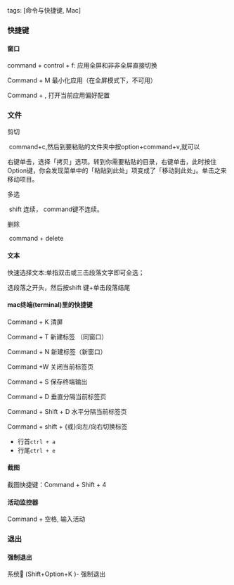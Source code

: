 tags: [命令与快捷键, Mac]

### 快捷键

#### 窗口

command + control + f: 应用全屏和非非全屏直接切换



Command + M 最小化应用（在全屏模式下，不可用）

Command + , 打开当前应用偏好配置



### 文件

剪切 

​	command+c,然后到要粘贴的文件夹中按option+command+v,就可以

​	右键单击，选择「拷贝」选项。转到你需要粘贴的目录，右键单击，此时按住Option键，你会发现菜单中的「粘贴到此处」项变成了「移动到此处」。单击之来移动项目。

多选

​	shift 连续， command键不连续。

删除

​	command +  delete



#### 文本

快速选择文本:单指双击或三击段落文字即可全选；

选段落之开头，然后按shift 键+单击段落结尾



#### mac终端(terminal)里的快捷键
Command + K 清屏

Command + T 新建标签 （同窗口）

Command + N 新建标签（新窗口）

Command +W  关闭当前标签页

Command + S  保存终端输出

Command + D  垂直分隔当前标签页

Command + Shift + D 水平分隔当前标签页

Command + shift +  {或}向左/向右切换标签



- 行首`ctrl + a`
- 行尾`ctrl + e`




#### 截图

截图快捷键：Command + Shift + 4



#### 活动监控器

Command + 空格, 输入活动



### 退出

#### 强制退出

系统 (Shift+Option+K )- 强制退出


